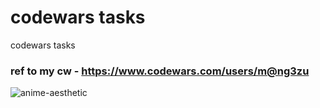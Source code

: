 # codewars tasks
codewars tasks

### ref to my cw - https://www.codewars.com/users/m@ng3zu

![anime-aesthetic](https://media.tenor.com/eu8Q-92AKpwAAAAC/anime-aesthetic.gif)